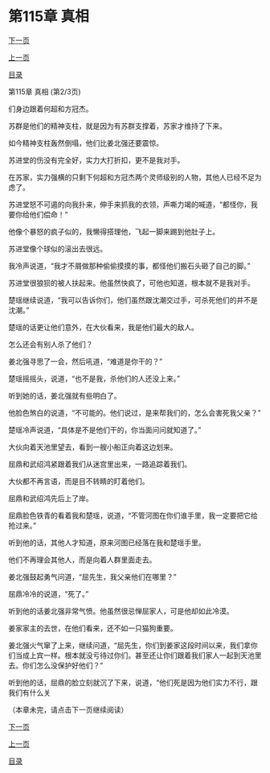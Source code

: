 <h1>第115章   真相</h1>
            <div><p><a href="./0344_%E7%AC%AC115%E7%AB%A0_%E7%9C%9F%E7%9B%B8.md">下一页</a></p><p><a href="./0342_%E7%AC%AC115%E7%AB%A0_%E7%9C%9F%E7%9B%B8.md">上一页</a></p><p><a href="../">目录</a></p></div>
            <div><p>第115章   真相 (第2/3页)</p><p>们身边跟着何超和方冠杰。</p><p>苏群是他们的精神支柱，就是因为有苏群支撑着，苏家才维持了下来。</p><p>如今精神支柱轰然倒塌，他们比姜北强还要震惊。</p><p>苏进堂的伤没有完全好，实力大打折扣，更不是我对手。</p><p>在苏家，实力强横的只剩下何超和方冠杰两个灵师级别的人物，其他人已经不足为虑了。</p><p>苏进堂怒不可遏的向我扑来，伸手来抓我的衣领，声嘶力竭的喊道，“都怪你，我要你给他们偿命！”</p><p>他像个暴怒的疯子似的，我懒得搭理他，飞起一脚来踢到他肚子上。</p><p>苏进堂像个球似的滚出去很远。</p><p>我冷声说道，“我才不屑做那种偷偷摸摸的事，都怪他们搬石头砸了自己的脚。”</p><p>苏进堂很狼狈的被人扶起来。他虽然快疯了，可他也知道，根本就不是我对手。</p><p>楚瑶继续说道，“我可以告诉你们，他们虽然跟沈潮交过手，可杀死他们的并不是沈潮。”</p><p>楚瑶的话更让他们意外，在大伙看来，我是他们最大的敌人。</p><p>怎么还会有别人杀了他们？</p><p>姜北强寻思了一会，然后吼道，“难道是你干的？”</p><p>楚瑶摇摇头，说道，“也不是我，杀他们的人还没上来。”</p><p>听到她的话，姜北强就有些明白了。</p><p>他脸色煞白的说道，“不可能的。他们说过，是来帮我们的，怎么会害死我父亲？”</p><p>楚瑶冷声说道，“具体是不是他们干的，你当面问问就知道了。”</p><p>大伙向着天池里望去，看到一艘小船正向着这边划来。</p><p>屈鼎和武绍鸿紧跟着我们从迷宫里出来，一路追踪着我们。</p><p>大伙都不再言语，而是目不转睛的盯着他们。</p><p>屈鼎和武绍鸿先后上了岸。</p><p>屈鼎脸色铁青的看着我和楚瑶，说道，“不管河图在你们谁手里，我一定要把它给抢过来。”</p><p>听到他的话，其他人才知道，原来河图已经落在我和楚瑶手里。</p><p>他们不再理会其他人，而是向着人群里面走去。</p><p>姜北强鼓起勇气问道，“屈先生，我父亲他们在哪里？”</p><p>屈鼎冷冷的说道，“死了。”</p><p>听到他的话姜北强非常气愤。他虽然很忌惮屈家人，可是他却如此冷漠。</p><p>姜家家主的去世，在他们看来，还不如一只猫狗重要。</p><p>姜北强火气窜了上来，继续问道，“屈先生，你们到姜家这段时间以来，我们拿你们当成上宾一样。根本就没亏待过你们。甚至还让你们跟着我们家人一起到天池里去。你们怎么没保护好他们？”</p><p>听到他的话，屈鼎的脸立刻就沉了下来，说道，“他们死是因为他们实力不行，跟我们有什么关</p><p>（本章未完，请点击下一页继续阅读）</p></div>
            <div><p><a href="./0344_%E7%AC%AC115%E7%AB%A0_%E7%9C%9F%E7%9B%B8.md">下一页</a></p><p><a href="./0342_%E7%AC%AC115%E7%AB%A0_%E7%9C%9F%E7%9B%B8.md">上一页</a></p><p><a href="../">目录</a></p></div>